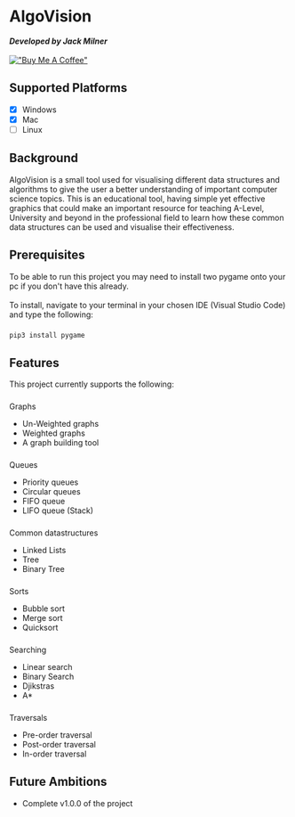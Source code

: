# AlgoVision
***Developed by Jack Milner***
\
\
[!["Buy Me A Coffee"](https://www.buymeacoffee.com/assets/img/custom_images/orange_img.png)](https://buymeacoffee.com/jackmilner)
###
## Supported Platforms
- [x] Windows
- [x] Mac
- [ ] Linux
## Background
AlgoVision is a small tool used for visualising different data structures and algorithms to give the user a better understanding of important computer science topics. This is an educational tool, having simple yet effective graphics that could make an important resource for teaching A-Level, University and beyond in the professional field to learn how these common data structures can be used and visualise their effectiveness. 
## Prerequisites
To be able to run this project you may need to install two pygame onto your pc if you don't have this already.
\
\
To install, navigate to your terminal in your chosen IDE (Visual Studio Code) and type the following:
###
`pip3 install pygame`
## Features
This project currently supports the following:
###
Graphs
* Un-Weighted graphs
* Weighted graphs
* A graph building tool
### 
Queues
* Priority queues
* Circular queues
* FIFO queue
* LIFO queue (Stack)
### 
Common datastructures
* Linked Lists
* Tree
* Binary Tree
### 
Sorts
* Bubble sort
* Merge sort
* Quicksort
### 
Searching
* Linear search
* Binary Search
* Djikstras
* A*
### 
Traversals
* Pre-order traversal
* Post-order traversal
* In-order traversal
## Future Ambitions
* Complete v1.0.0 of the project 

